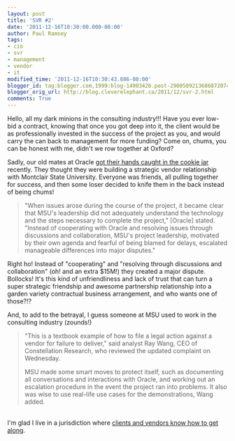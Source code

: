 ```yaml
---
layout: post
title: 'SVR #2'
date: '2011-12-16T10:30:00.000-08:00'
author: Paul Ramsey
tags:
- cio
- svr
- management
- vendor
- it
modified_time: '2011-12-16T10:30:43.886-08:00'
blogger_id: tag:blogger.com,1999:blog-14903426.post-2900509213686872074
blogger_orig_url: http://blog.cleverelephant.ca/2011/12/svr-2.html
comments: True
---
```


Hello, all my dark minions in the consulting industry!!! Have you ever low-bid a contract, knowing that once you got deep into it, the client would be as professionally invested in the success of the project as you, and would carry the can back to management for more funding? Come on, chums, you can be honest with me, didn't we row together at Oxford?

Sadly, our old mates at Oracle [got their hands caught in the cookie jar](http://www.techworld.com.au/article/410298/university_accuses_oracle_extortion_lies_rigged_demo_lawsuit) recently. They thought they were building a strategic vendor relationship with Montclair State University. Everyone was friends, all pulling together for success, and then some loser decided to knife them in the back instead of being chums!<br />

<blockquote>"When issues arose during the course of the project, it became clear that MSU's leadership did not adequately understand the technology and the steps necessary to complete the project," [Oracle] stated. "Instead of cooperating with Oracle and resolving issues through discussions and collaboration, MSU's project leadership, motivated by their own agenda and fearful of being blamed for delays, escalated manageable differences into major disputes."</blockquote>

Right ho! Instead of "cooperating" and "resolving through discussions and collaboration" (oh! and an extra $15M!) they created a major dispute. Bollocks! It's this kind of unfriendliness and lack of trust that can turn a super strategic friendship and awesome partnership relationship into a garden variety contractual business arrangement, and who wants one of those?!?

And, to add to the betrayal, I guess someone at MSU used to work in the consulting industry (zounds!) <br />

<blockquote>"This is a textbook example of how to file a legal action against a vendor for failure to deliver," said analyst Ray Wang, CEO of Constellation Research, who reviewed the updated complaint on Wednesday.

MSU made some smart moves to protect itself, such as documenting all conversations and interactions with Oracle, and working out an escalation procedure in the event the project ran into problems. It also was wise to use real-life use cases for the demonstrations, Wang added.</blockquote>

<br />I'm glad I live in a jurisdiction where [clients and vendors know how to get along](/2011/12/svr.html).</br>&nbsp;